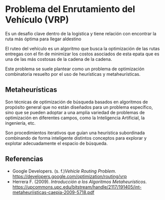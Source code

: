# Problema del Enrutamiento del Vehículo (VRP)

Es un desafio clave dentro de la logística y tiene relación con encontrar la ruta
más óptima para llegar aldestino

El ruteo del vehículo es un algoritmo que busca la optimización de las rutas entregas
con el fin de minimizar los costos asociados de esta epata que es una de las
más costosas de la cadena de la cadena.

Este problema  se suele plantear como un problema de optimización combinatoria
resuelto por el uso de heurísticas y metaheurísticas.

## Metaheurísticas

Son técnicas de optimización de búsqueda basados en algoritmos de propósito
general que no están diseñados para un problema específico, sino que se pueden
adoptar a una amplia variedad de problemas de optimización en diferentes
campos, como la Inteligencia Artificial, la ingeniería, etc.

Son procedimientos iterativos que guían una heurística subordinada combinando
de forma inteligente distintos conceptos para explorar y explotar adecuadamente
el espacio de búsqueda.

## Referencias

- Google Developers. (s. f.)_Vehicle Routing Problem_.
https://developers.google.com/optimization/routing/vrp
- Herrera F. (2009). _Introducción a los Algoritmos Metaheurísticos_.
https://upcommons.upc.edu/bitstream/handle/2117/191405/int-metaheuriisticas-caepia-2009-5718.pdf
